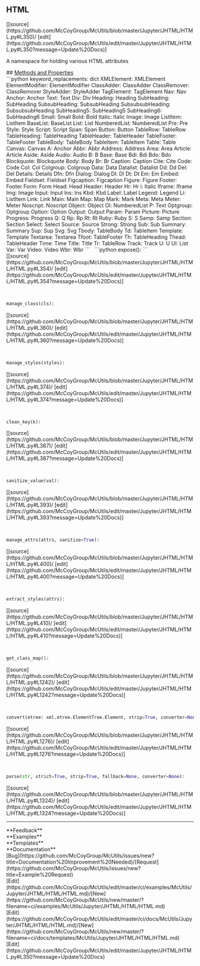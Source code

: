 ## <a id="McUtils.Jupyter.JHTML.HTML.HTML">HTML</a> 

<div class="docs-source-link" markdown="1">
[[source](https://github.com/McCoyGroup/McUtils/blob/master/Jupyter/JHTML/HTML.py#L350)/
[edit](https://github.com/McCoyGroup/McUtils/edit/master/Jupyter/JHTML/HTML.py#L350?message=Update%20Docs)]
</div>

A namespace for holding various HTML attributes







<div class="collapsible-section">
 <div class="collapsible-section collapsible-section-header" markdown="1">
## <a class="collapse-link" data-toggle="collapse" href="#methods" markdown="1"> Methods and Properties</a> <a class="float-right" data-toggle="collapse" href="#methods"><i class="fa fa-chevron-down"></i></a>
 </div>
 <div class="collapsible-section collapsible-section-body collapse show" id="methods" markdown="1">
 ```python
keyword_replacements: dict
XMLElement: XMLElement
ElementModifier: ElementModifier
ClassAdder: ClassAdder
ClassRemover: ClassRemover
StyleAdder: StyleAdder
TagElement: TagElement
Nav: Nav
Anchor: Anchor
Text: Text
Div: Div
Heading: Heading
SubHeading: SubHeading
SubsubHeading: SubsubHeading
SubsubsubHeading: SubsubsubHeading
SubHeading5: SubHeading5
SubHeading6: SubHeading6
Small: Small
Bold: Bold
Italic: Italic
Image: Image
ListItem: ListItem
BaseList: BaseList
List: List
NumberedList: NumberedList
Pre: Pre
Style: Style
Script: Script
Span: Span
Button: Button
TableRow: TableRow
TableHeading: TableHeading
TableHeader: TableHeader
TableFooter: TableFooter
TableBody: TableBody
TableItem: TableItem
Table: Table
Canvas: Canvas
A: Anchor
Abbr: Abbr
Address: Address
Area: Area
Article: Article
Aside: Aside
Audio: Audio
B: B
Base: Base
Bdi: Bdi
Bdo: Bdo
Blockquote: Blockquote
Body: Body
Br: Br
Caption: Caption
Cite: Cite
Code: Code
Col: Col
Colgroup: Colgroup
Data: Data
Datalist: Datalist
Dd: Dd
Del: Del
Details: Details
Dfn: Dfn
Dialog: Dialog
Dl: Dl
Dt: Dt
Em: Em
Embed: Embed
Fieldset: Fieldset
Figcaption: Figcaption
Figure: Figure
Footer: Footer
Form: Form
Head: Head
Header: Header
Hr: Hr
i: Italic
Iframe: Iframe
Img: Image
Input: Input
Ins: Ins
Kbd: Kbd
Label: Label
Legend: Legend
Li: ListItem
Link: Link
Main: Main
Map: Map
Mark: Mark
Meta: Meta
Meter: Meter
Noscript: Noscript
Object: Object
Ol: NumberedList
P: Text
Optgroup: Optgroup
Option: Option
Output: Output
Param: Param
Picture: Picture
Progress: Progress
Q: Q
Rp: Rp
Rt: Rt
Ruby: Ruby
S: S
Samp: Samp
Section: Section
Select: Select
Source: Source
Strong: Strong
Sub: Sub
Summary: Summary
Sup: Sup
Svg: Svg
Tbody: TableBody
Td: TableItem
Template: Template
Textarea: Textarea
Tfoot: TableFooter
Th: TableHeading
Thead: TableHeader
Time: Time
Title: Title
Tr: TableRow
Track: Track
U: U
Ul: List
Var: Var
Video: Video
Wbr: Wbr
```
<a id="McUtils.Jupyter.JHTML.HTML.HTML.expose" class="docs-object-method">&nbsp;</a> 
```python
expose(): 
```
<div class="docs-source-link" markdown="1">
[[source](https://github.com/McCoyGroup/McUtils/blob/master/Jupyter/JHTML/HTML/HTML.py#L354)/
[edit](https://github.com/McCoyGroup/McUtils/edit/master/Jupyter/JHTML/HTML/HTML.py#L354?message=Update%20Docs)]
</div>


<a id="McUtils.Jupyter.JHTML.HTML.HTML.manage_class" class="docs-object-method">&nbsp;</a> 
```python
manage_class(cls): 
```
<div class="docs-source-link" markdown="1">
[[source](https://github.com/McCoyGroup/McUtils/blob/master/Jupyter/JHTML/HTML/HTML.py#L360)/
[edit](https://github.com/McCoyGroup/McUtils/edit/master/Jupyter/JHTML/HTML/HTML.py#L360?message=Update%20Docs)]
</div>


<a id="McUtils.Jupyter.JHTML.HTML.HTML.manage_styles" class="docs-object-method">&nbsp;</a> 
```python
manage_styles(styles): 
```
<div class="docs-source-link" markdown="1">
[[source](https://github.com/McCoyGroup/McUtils/blob/master/Jupyter/JHTML/HTML/HTML.py#L374)/
[edit](https://github.com/McCoyGroup/McUtils/edit/master/Jupyter/JHTML/HTML/HTML.py#L374?message=Update%20Docs)]
</div>


<a id="McUtils.Jupyter.JHTML.HTML.HTML.clean_key" class="docs-object-method">&nbsp;</a> 
```python
clean_key(k): 
```
<div class="docs-source-link" markdown="1">
[[source](https://github.com/McCoyGroup/McUtils/blob/master/Jupyter/JHTML/HTML/HTML.py#L387)/
[edit](https://github.com/McCoyGroup/McUtils/edit/master/Jupyter/JHTML/HTML/HTML.py#L387?message=Update%20Docs)]
</div>


<a id="McUtils.Jupyter.JHTML.HTML.HTML.sanitize_value" class="docs-object-method">&nbsp;</a> 
```python
sanitize_value(val): 
```
<div class="docs-source-link" markdown="1">
[[source](https://github.com/McCoyGroup/McUtils/blob/master/Jupyter/JHTML/HTML/HTML.py#L393)/
[edit](https://github.com/McCoyGroup/McUtils/edit/master/Jupyter/JHTML/HTML/HTML.py#L393?message=Update%20Docs)]
</div>


<a id="McUtils.Jupyter.JHTML.HTML.HTML.manage_attrs" class="docs-object-method">&nbsp;</a> 
```python
manage_attrs(attrs, sanitize=True): 
```
<div class="docs-source-link" markdown="1">
[[source](https://github.com/McCoyGroup/McUtils/blob/master/Jupyter/JHTML/HTML/HTML.py#L400)/
[edit](https://github.com/McCoyGroup/McUtils/edit/master/Jupyter/JHTML/HTML/HTML.py#L400?message=Update%20Docs)]
</div>


<a id="McUtils.Jupyter.JHTML.HTML.HTML.extract_styles" class="docs-object-method">&nbsp;</a> 
```python
extract_styles(attrs): 
```
<div class="docs-source-link" markdown="1">
[[source](https://github.com/McCoyGroup/McUtils/blob/master/Jupyter/JHTML/HTML/HTML.py#L410)/
[edit](https://github.com/McCoyGroup/McUtils/edit/master/Jupyter/JHTML/HTML/HTML.py#L410?message=Update%20Docs)]
</div>


<a id="McUtils.Jupyter.JHTML.HTML.HTML.get_class_map" class="docs-object-method">&nbsp;</a> 
```python
get_class_map(): 
```
<div class="docs-source-link" markdown="1">
[[source](https://github.com/McCoyGroup/McUtils/blob/master/Jupyter/JHTML/HTML/HTML.py#L1242)/
[edit](https://github.com/McCoyGroup/McUtils/edit/master/Jupyter/JHTML/HTML/HTML.py#L1242?message=Update%20Docs)]
</div>


<a id="McUtils.Jupyter.JHTML.HTML.HTML.convert" class="docs-object-method">&nbsp;</a> 
```python
convert(etree: xml.etree.ElementTree.Element, strip=True, converter=None, **extra_attrs): 
```
<div class="docs-source-link" markdown="1">
[[source](https://github.com/McCoyGroup/McUtils/blob/master/Jupyter/JHTML/HTML/HTML.py#L1276)/
[edit](https://github.com/McCoyGroup/McUtils/edit/master/Jupyter/JHTML/HTML/HTML.py#L1276?message=Update%20Docs)]
</div>


<a id="McUtils.Jupyter.JHTML.HTML.HTML.parse" class="docs-object-method">&nbsp;</a> 
```python
parse(str, strict=True, strip=True, fallback=None, converter=None): 
```
<div class="docs-source-link" markdown="1">
[[source](https://github.com/McCoyGroup/McUtils/blob/master/Jupyter/JHTML/HTML/HTML.py#L1324)/
[edit](https://github.com/McCoyGroup/McUtils/edit/master/Jupyter/JHTML/HTML/HTML.py#L1324?message=Update%20Docs)]
</div>
 </div>
</div>












---


<div markdown="1" class="text-secondary">
<div class="container">
  <div class="row">
   <div class="col" markdown="1">
**Feedback**   
</div>
   <div class="col" markdown="1">
**Examples**   
</div>
   <div class="col" markdown="1">
**Templates**   
</div>
   <div class="col" markdown="1">
**Documentation**   
</div>
   <div class="col" markdown="1">
   
</div>
   <div class="col" markdown="1">
   
</div>
   <div class="col" markdown="1">
   
</div>
</div>
  <div class="row">
   <div class="col" markdown="1">
[Bug](https://github.com/McCoyGroup/McUtils/issues/new?title=Documentation%20Improvement%20Needed)/[Request](https://github.com/McCoyGroup/McUtils/issues/new?title=Example%20Request)   
</div>
   <div class="col" markdown="1">
[Edit](https://github.com/McCoyGroup/McUtils/edit/master/ci/examples/McUtils/Jupyter/JHTML/HTML/HTML.md)/[New](https://github.com/McCoyGroup/McUtils/new/master/?filename=ci/examples/McUtils/Jupyter/JHTML/HTML/HTML.md)   
</div>
   <div class="col" markdown="1">
[Edit](https://github.com/McCoyGroup/McUtils/edit/master/ci/docs/McUtils/Jupyter/JHTML/HTML/HTML.md)/[New](https://github.com/McCoyGroup/McUtils/new/master/?filename=ci/docs/templates/McUtils/Jupyter/JHTML/HTML/HTML.md)   
</div>
   <div class="col" markdown="1">
[Edit](https://github.com/McCoyGroup/McUtils/edit/master/Jupyter/JHTML/HTML.py#L350?message=Update%20Docs)   
</div>
   <div class="col" markdown="1">
   
</div>
   <div class="col" markdown="1">
   
</div>
   <div class="col" markdown="1">
   
</div>
</div>
</div>
</div>